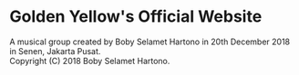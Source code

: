 # Golden Yellow's Official Website
A musical group created by Boby Selamet Hartono in 20th December 2018 in Senen, Jakarta Pusat.  
Copyright (C) 2018 Boby Selamet Hartono.
